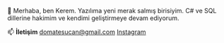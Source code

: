 👋 Merhaba, ben Kerem. Yazılıma yeni merak salmış birisiyim. C# ve SQL dillerine hakimim ve kendimi geliştirmeye devam ediyorum.

📫 **İletişim** 
domatesucan@gmail.com
[Instagram](https://www.instagram.com/lordomates)

